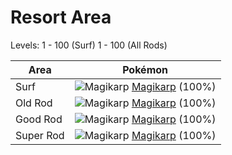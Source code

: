 # Resort Area
Levels: 1 - 100 (Surf) 1 - 100 (All Rods)

Area       | Pokémon
---        | ---
Surf       | ![][129]  [Magikarp] (100%)
Old Rod    | ![][129]  [Magikarp] (100%)
Good Rod   | ![][129]  [Magikarp] (100%)
Super Rod  | ![][129]  [Magikarp] (100%)


[129]: https://raw.githubusercontent.com/PokeAPI/sprites/master/sprites/pokemon/129.png "Magikarp"
[Magikarp]: pokemon_changes/129/
